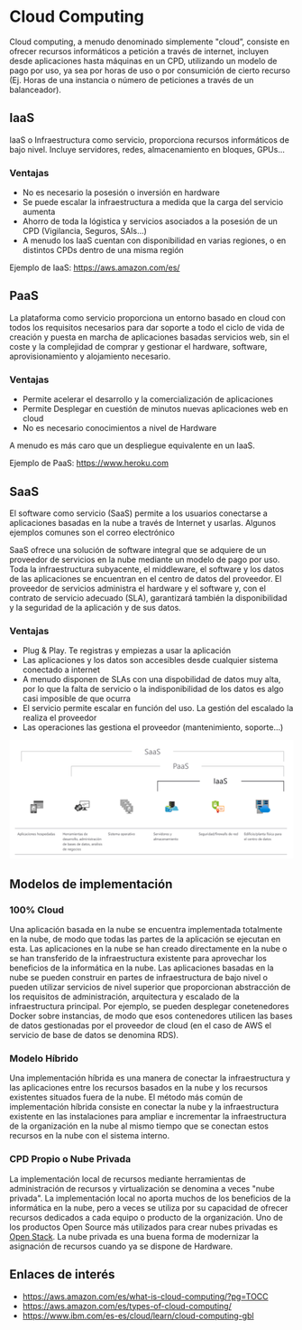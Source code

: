 
# Cloud Computing

Cloud computing, a menudo denominado simplemente "cloud”, consiste en ofrecer recursos informáticos a petición a través de internet, incluyen desde aplicaciones hasta máquinas en un CPD, utilizando un modelo de pago por uso, ya sea por horas de uso o por consumición de cierto recurso (Ej. Horas de una instancia o número de peticiones a través de un balanceador).

## IaaS

IaaS o Infraestructura como servicio, proporciona recursos informáticos de bajo nivel. Incluye servidores, redes, almacenamiento en bloques, GPUs...

### Ventajas

* No es necesario la posesión o inversión en hardware
* Se puede escalar la infraestructura a medida que la carga del servicio aumenta
* Ahorro de toda la lógistica y servicios asociados a la posesión de un CPD (Vigilancia, Seguros, SAIs...)
* A menudo los IaaS cuentan con disponibilidad en varias regiones, o en distintos CPDs dentro de una misma región

Ejemplo de IaaS: https://aws.amazon.com/es/

## PaaS

La plataforma como servicio proporciona un entorno basado en cloud con todos los requisitos necesarios para dar soporte a todo el ciclo de vida de creación y puesta en marcha de aplicaciones basadas servicios web, sin el coste y la complejidad de comprar y gestionar el hardware, software, aprovisionamiento y alojamiento necesario.

### Ventajas
* Permite acelerar el desarrollo y la comercialización de aplicaciones
* Permite Desplegar en cuestión de minutos nuevas aplicaciones web en cloud
* No es necesario conocimientos a nivel de Hardware

A menudo es más caro que un despliegue equivalente en un IaaS.

Ejemplo de PaaS: https://www.heroku.com

## SaaS

El software como servicio (SaaS) permite a los usuarios conectarse a aplicaciones basadas en la nube a través de Internet y usarlas. Algunos ejemplos comunes son el correo electrónico

SaaS ofrece una solución de software integral que se adquiere de un proveedor de servicios en la nube mediante un modelo de pago por uso. Toda la infraestructura subyacente, el middleware, el software y los datos de las aplicaciones se encuentran en el centro de datos del proveedor. El proveedor de servicios administra el hardware y el software y, con el contrato de servicio adecuado (SLA), garantizará también la disponibilidad y la seguridad de la aplicación y de sus datos.

### Ventajas

* Plug & Play. Te registras y empiezas a usar la aplicación
* Las aplicaciones y los datos son accesibles desde cualquier sistema conectado a internet
* A menudo disponen de SLAs con una dispobilidad de datos muy alta, por lo que la falta de servicio o la indisponibilidad de los datos es algo casi imposible de que ocurra
* El servicio permite escalar en función del uso. La gestión del escalado la realiza el proveedor
* Las operaciones las gestiona el proveedor (mantenimiento, soporte...)

![Cloud Computing](./img/cloud-computing.png)

## Modelos de implementación

### 100% Cloud

Una aplicación basada en la nube se encuentra implementada totalmente en la nube, de modo que todas las partes de la aplicación se ejecutan en esta. Las aplicaciones en la nube se han creado directamente en la nube o se han transferido de la infraestructura existente para aprovechar los beneficios de la informática en la nube. Las aplicaciones basadas en la nube se pueden construir en partes de infraestructura de bajo nivel o pueden utilizar servicios de nivel superior que proporcionan abstracción de los requisitos de administración, arquitectura y escalado de la infraestructura principal. Por ejemplo, se pueden desplegar conetenedores Docker sobre instancias, de modo que esos contenedores utilicen las bases de datos gestionadas por el proveedor de cloud (en el caso de AWS el servicio de base de datos se denomina RDS).

### Modelo Híbrido

Una implementación híbrida es una manera de conectar la infraestructura y las aplicaciones entre los recursos basados en la nube y los recursos existentes situados fuera de la nube. El método más común de implementación híbrida consiste en conectar la nube y la infraestructura existente en las instalaciones para ampliar e incrementar la infraestructura de la organización en la nube al mismo tiempo que se conectan estos recursos en la nube con el sistema interno.

### CPD Propio o Nube Privada

La implementación local de recursos mediante herramientas de administración de recursos y virtualización se denomina a veces "nube privada". La implementación local no aporta muchos de los beneficios de la informática en la nube, pero a veces se utiliza por su capacidad de ofrecer recursos dedicados a cada equipo o producto de la organización. Uno de los productos Open Source más utilizados para crear nubes privadas es [Open Stack](https://www.openstack.org). La nube privada es una buena forma de modernizar la asignación de recursos cuando ya se dispone de Hardware.

## Enlaces de interés

* https://aws.amazon.com/es/what-is-cloud-computing/?pg=TOCC
* https://aws.amazon.com/es/types-of-cloud-computing/
* https://www.ibm.com/es-es/cloud/learn/cloud-computing-gbl
